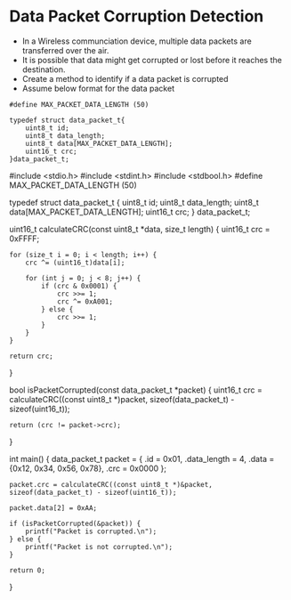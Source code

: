 # Data Packet Corruption Detection
* In a Wireless communciation device, multiple data packets are transferred over the air. 
* It is possible that data might get corrupted or lost before it reaches the destination.
* Create a method to identify if a data packet is corrupted
* Assume below format for the data packet

```
#define MAX_PACKET_DATA_LENGTH (50)

typedef struct data_packet_t{
    uint8_t id;
    uint8_t data_length;
    uint8_t data[MAX_PACKET_DATA_LENGTH];
    uint16_t crc;
}data_packet_t;

```
#include <stdio.h>
#include <stdint.h>
#include <stdbool.h>
#define MAX_PACKET_DATA_LENGTH (50)

typedef struct data_packet_t {
    uint8_t id;
    uint8_t data_length;
    uint8_t data[MAX_PACKET_DATA_LENGTH];
    uint16_t crc;
} data_packet_t;

uint16_t calculateCRC(const uint8_t *data, size_t length) {
    uint16_t crc = 0xFFFF;  

    for (size_t i = 0; i < length; i++) {
        crc ^= (uint16_t)data[i];  

        for (int j = 0; j < 8; j++) {
            if (crc & 0x0001) {
                crc >>= 1;
                crc ^= 0xA001;  
            } else {
                crc >>= 1;
            }
        }
    }

    return crc;
}

bool isPacketCorrupted(const data_packet_t *packet) {
    uint16_t crc = calculateCRC((const uint8_t *)packet, sizeof(data_packet_t) - sizeof(uint16_t));

    return (crc != packet->crc);
}

int main() {
    data_packet_t packet = {
        .id = 0x01,
        .data_length = 4,
        .data = {0x12, 0x34, 0x56, 0x78},
        .crc = 0x0000
    };

    packet.crc = calculateCRC((const uint8_t *)&packet, sizeof(data_packet_t) - sizeof(uint16_t));

    packet.data[2] = 0xAA;

    if (isPacketCorrupted(&packet)) {
        printf("Packet is corrupted.\n");
    } else {
        printf("Packet is not corrupted.\n");
    }

    return 0;
}

